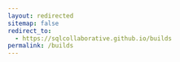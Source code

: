 ```yaml
---
layout: redirected
sitemap: false
redirect_to:
  - https://sqlcollaborative.github.io/builds
permalink: /builds
---
```

